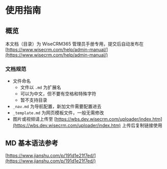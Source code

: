 # 使用指南

## 概览

本文档（目录）为 WiseCRM365 管理员手册专用，提交后自动发布在 [https://www.wisecrm.com/help/admin-manual/](https://www.wisecrm.com/help/admin-manual/)

### 文档规范

- 文件命名
  - 文件以 `.md` 为扩展名
  - 可以为中文，但不要有空格和特殊字符
  - 暂不支持目录
- `_nav.md` 为导航配置，新加文件需要配置进去
- `_template.md` 为网页模板文件，一般无需修改
- 图片或视频请上传至 [https://wbs.dev.wisecrm.com/uploader/index.htm](https://wbs.dev.wisecrm.com/uploader/index.htm) 上传后复制链接使用

## MD 基本语法参考

[https://www.jianshu.com/p/191d1e21f7ed/](https://www.jianshu.com/p/191d1e21f7ed/)
